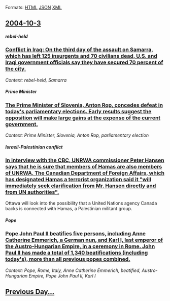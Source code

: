 
Formats: [HTML](2004/10/3/index.html)  [JSON](2004/10/3/index.json)  [XML](2004/10/3/index.xml)  

## [2004-10-3](/news/2004/10/3/index.md)

##### rebel-held
### [ Conflict in Iraq: On the third day of the assault on Samarra, which has left 125 insurgents and 70 civilians dead, U.S. and Iraqi government officials say they have secured 70 percent of the city. ](/news/2004/10/3/conflict-in-iraq-on-the-third-day-of-the-assault-on-samarra-which-has-left-125-insurgents-and-70-civilians-dead-u-s-and-iraqi-governmen.md)
_Context: rebel-held, Samarra_

##### Prime Minister
### [ The Prime Minister of Slovenia, Anton Rop, concedes defeat in today's parliamentary elections. Early results suggest the opposition will make large gains at the expense of the current government. ](/news/2004/10/3/the-prime-minister-of-slovenia-anton-rop-concedes-defeat-in-today-s-parliamentary-elections-early-results-suggest-the-opposition-will-ma.md)
_Context: Prime Minister, Slovenia, Anton Rop, parliamentary election_

##### Israeli-Palestinian conflict
### [ In interview with the CBC, UNRWA commissioner Peter Hansen says that he is sure that members of Hamas are also members of UNRWA. The Canadian Department of Foreign Affairs, which has designated Hamas a terrorist organization said it "will immediately seek clarification from Mr. Hansen directly and from UN authorities". ](/news/2004/10/3/in-interview-with-the-cbc-unrwa-commissioner-peter-hansen-says-that-he-is-sure-that-members-of-hamas-are-also-members-of-unrwa-the-canadi.md)
Ottawa will look into the possibility that a United Nations agency Canada backs is connected with Hamas, a Palestinian militant group.

##### Pope
### [ Pope John Paul&nbsp;II beatifies five persons, including Anne Catherine Emmerich, a German nun, and Karl&nbsp;I, last emperor of the Austro-Hungarian Empire, in a ceremony in Rome. John Paul&nbsp;II has made a total of 1,340 beatifications (including today's), more than all previous popes combined. ](/news/2004/10/3/pope-john-paul-nbsp-ii-beatifies-five-persons-including-anne-catherine-emmerich-a-german-nun-and-karl-nbsp-i-last-emperor-of-the-austro.md)
_Context: Pope, Rome, Italy, Anne Catherine Emmerich, beatified, Austro-Hungarian Empire, Pope John Paul II, Karl&nbsp;I_

## [Previous Day...](/news/2004/10/2/index.md)

